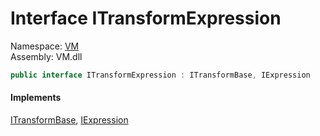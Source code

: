 # Interface ITransformExpression

Namespace: [VM](VM.md)  
Assembly: VM.dll  

```csharp
public interface ITransformExpression : ITransformBase, IExpression
```

#### Implements

[ITransformBase](VM.ITransformBase.md), 
[IExpression](VM.IExpression.md)


